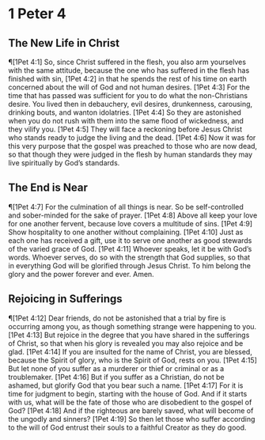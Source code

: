 # 1 Peter 4

## The New Life in Christ
¶[1Pet 4:1] So, since Christ suffered in the flesh, you also arm yourselves with the same attitude, because the one who has suffered in the flesh has finished with sin,
[1Pet 4:2] in that he spends the rest of his time on earth concerned about the will of God and not human desires.
[1Pet 4:3] For the time that has passed was sufficient for you to do what the non-Christians desire. You lived then in debauchery, evil desires, drunkenness, carousing, drinking bouts, and wanton idolatries.
[1Pet 4:4] So they are astonished when you do not rush with them into the same flood of wickedness, and they vilify you.
[1Pet 4:5] They will face a reckoning before Jesus Christ who stands ready to judge the living and the dead.
[1Pet 4:6] Now it was for this very purpose that the gospel was preached to those who are now dead, so that though they were judged in the flesh by human standards they may live spiritually by God’s standards.

## The End is Near
¶[1Pet 4:7] For the culmination of all things is near. So be self-controlled and sober-minded for the sake of prayer.
[1Pet 4:8] Above all keep your love for one another fervent, because love covers a multitude of sins.
[1Pet 4:9] Show hospitality to one another without complaining.
[1Pet 4:10] Just as each one has received a gift, use it to serve one another as good stewards of the varied grace of God.
[1Pet 4:11] Whoever speaks, let it be with God’s words. Whoever serves, do so with the strength that God supplies, so that in everything God will be glorified through Jesus Christ. To him belong the glory and the power forever and ever. Amen.

## Rejoicing in Sufferings
¶[1Pet 4:12] Dear friends, do not be astonished that a trial by fire is occurring among you, as though something strange were happening to you.
[1Pet 4:13] But rejoice in the degree that you have shared in the sufferings of Christ, so that when his glory is revealed you may also rejoice and be glad.
[1Pet 4:14] If you are insulted for the name of Christ, you are blessed, because the Spirit of glory, who is the Spirit of God, rests on you.
[1Pet 4:15] But let none of you suffer as a murderer or thief or criminal or as a troublemaker.
[1Pet 4:16] But if you suffer as a Christian, do not be ashamed, but glorify God that you bear such a name.
[1Pet 4:17] For it is time for judgment to begin, starting with the house of God. And if it starts with us, what will be the fate of those who are disobedient to the gospel of God?
[1Pet 4:18] And if the righteous are barely saved, what will become of the ungodly and sinners?
[1Pet 4:19] So then let those who suffer according to the will of God entrust their souls to a faithful Creator as they do good.
